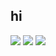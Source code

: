 ## hi

![](http://github-profile-summary-cards.vercel.app/api/cards/profile-details?username=jannat710&theme=discord_old_blurple)
![](http://github-profile-summary-cards.vercel.app/api/cards/repos-per-language?username=jannat710&theme=discord_old_blurple)
![](http://github-profile-summary-cards.vercel.app/api/cards/most-commit-language?username=jannat710&theme=discord_old_blurple)


